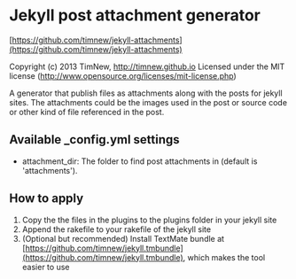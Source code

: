 Jekyll post attachment generator
==================
[https://github.com/timnew/jekyll-attachments](https://github.com/timnew/jekyll-attachments)

Copyright (c) 2013 TimNew, http://timnew.github.io
Licensed under the MIT license (http://www.opensource.org/licenses/mit-license.php)

A generator that publish files as attachments along with the posts for jekyll sites. The attachments could be the images used in the post or source code or other kind of file referenced in the post.

## Available _config.yml settings
* attachment_dir:        The folder to find post attachments in (default is 'attachments').

## How to apply
1. Copy the the files in the plugins to the plugins folder in your jekyll site
2. Append the rakefile to your rakefile of the jekyll site
3. (Optional but recommended) Install TextMate bundle at [https://github.com/timnew/jekyll.tmbundle](https://github.com/timnew/jekyll.tmbundle), which makes the tool easier to use



